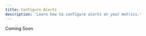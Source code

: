 ```yaml
---
title: Configure Alerts
description: 'Learn how to configure alerts on your metrics.'
---
```


Coming Soon
